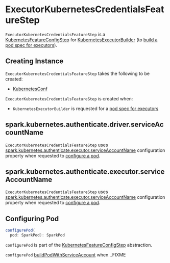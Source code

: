 # ExecutorKubernetesCredentialsFeatureStep

`ExecutorKubernetesCredentialsFeatureStep` is a [KubernetesFeatureConfigStep](KubernetesFeatureConfigStep.md) for [KubernetesExecutorBuilder](KubernetesExecutorBuilder.md) (to [build a pod spec for executors](KubernetesExecutorBuilder.md#buildFromFeatures)).

## Creating Instance

`ExecutorKubernetesCredentialsFeatureStep` takes the following to be created:

* <span id="kubernetesConf"> [KubernetesConf](KubernetesConf.md)

`ExecutorKubernetesCredentialsFeatureStep` is created when:

* `KubernetesExecutorBuilder` is requested for a [pod spec for executors](KubernetesExecutorBuilder.md#buildFromFeatures)

## <span id="driverServiceAccount"> spark.kubernetes.authenticate.driver.serviceAccountName

`ExecutorKubernetesCredentialsFeatureStep` uses [spark.kubernetes.authenticate.executor.serviceAccountName](configuration-properties.md#spark.kubernetes.authenticate.executor.serviceAccountName) configuration property when requested to [configure a pod](#configurePod).

## <span id="executorServiceAccount"> spark.kubernetes.authenticate.executor.serviceAccountName

`ExecutorKubernetesCredentialsFeatureStep` uses [spark.kubernetes.authenticate.executor.serviceAccountName](configuration-properties.md#spark.kubernetes.authenticate.executor.serviceAccountName) configuration property when requested to [configure a pod](#configurePod).

## <span id="configurePod"> Configuring Pod

```scala
configurePod(
  pod: SparkPod): SparkPod
```

`configurePod` is part of the [KubernetesFeatureConfigStep](KubernetesFeatureConfigStep.md#configurePod) abstraction.

`configurePod` [buildPodWithServiceAccount](KubernetesUtils.md#buildPodWithServiceAccount) when...FIXME
